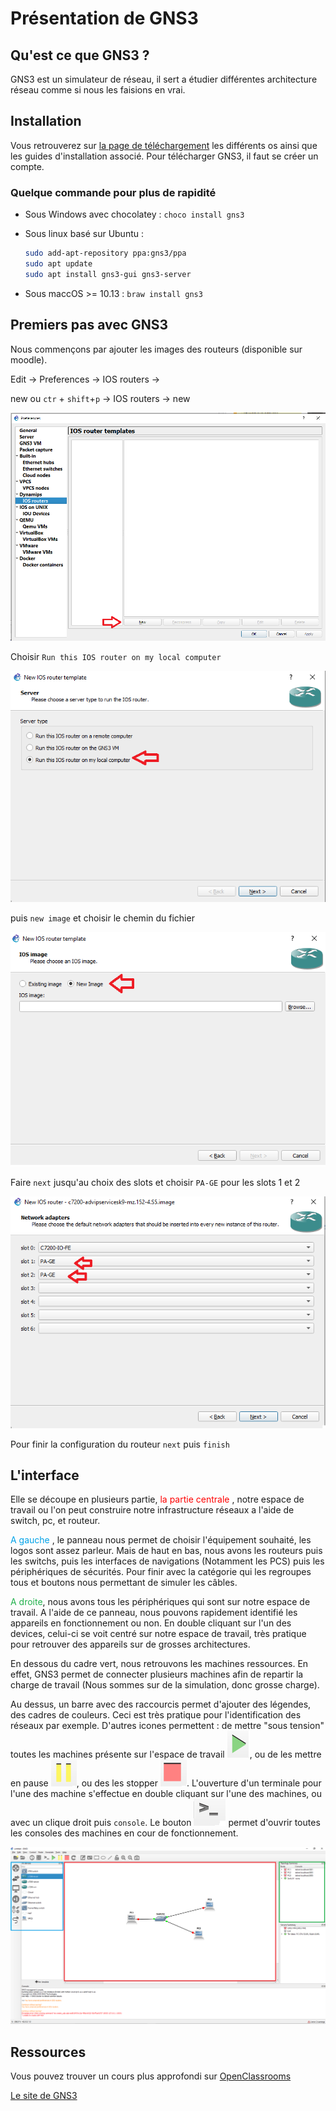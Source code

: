 # Présentation de GNS3

## Qu'est ce que GNS3 ?

GNS3 est un simulateur de réseau, il sert a étudier différentes architecture réseau comme si nous les faisions en vrai.

## Installation

Vous retrouverez sur [la page de téléchargement](https://www.gns3.com/software/download) les différents os ainsi que les guides d'installation associé. Pour télécharger GNS3, il faut se créer un compte. 

### Quelque commande pour plus de rapidité

- Sous Windows avec chocolatey : ``choco install gns3``

- Sous linux basé sur Ubuntu :  

  ```bash
  sudo add-apt-repository ppa:gns3/ppa
  sudo apt update                                
  sudo apt install gns3-gui gns3-server
  ```

- Sous maccOS >= 10.13 : ``braw install gns3``

## Premiers pas avec GNS3

Nous commençons par ajouter les images des routeurs (disponible sur moodle).  

Edit -> Preferences -> IOS routers ->  

new ou ``ctr`` + ``shift``+``p`` -> IOS routers -> new

![](img/addRoutersPannnel.png)  

Choisir ``Run this IOS router on my local computer`` 

![](img/addRoutersRunLocal.png)

puis ``new image`` et choisir le chemin du fichier

![](img/ImageChoice.png)

Faire ``next`` jusqu'au choix des slots et choisir ``PA-GE`` pour les slots 1 et 2 

![](img/addRoutersSlots.png) 

Pour finir la configuration du routeur ``next`` puis ``finish``

## L'interface

Elle se découpe en plusieurs partie,<font style="color:red"> la partie centrale </font>, notre espace de travail ou l'on peut construire notre infrastructure réseaux a l'aide de switch, pc, et routeur.   

<font style="color:#00A2E8 ">A gauche </font>, le panneau nous permet de choisir l'équipement souhaité, les logos sont assez parleur. Mais de haut en bas, nous avons les routeurs puis les switchs, puis les interfaces de navigations (Notamment les PCS) puis les périphériques de sécurités. Pour finir avec la catégorie qui les regroupes tous et boutons nous permettant de simuler les câbles.  

 <font style="color:#22B14C">A droite</font>, nous avons tous les périphériques qui sont sur notre espace de travail. A l'aide de ce panneau, nous pouvons rapidement identifié les appareils en fonctionnement ou non. En double cliquant sur l'un des devices, celui-ci se voit centré sur notre espace de travail, très pratique pour retrouver des appareils sur de grosses architectures.  

En dessous du cadre vert, nous retrouvons les machines ressources. En effet, GNS3 permet de connecter plusieurs machines afin de repartir la charge de travail (Nous sommes sur de la simulation, donc grosse charge).

Au dessus, un barre avec des raccourcis permet d'ajouter des légendes, des cadres de couleurs. Ceci est très pratique pour l'identification des réseaux par exemple. D'autres icones permettent :  de mettre "sous tension" toutes les machines présente sur l'espace de travail ![](img/PlayButton.png), ou de les mettre en pause ![](img/PauseButton.png), ou des les stopper ![](img/StopButton.png).
L'ouverture d'un terminale pour l'une des machine s'effectue en double cliquant sur l'une des machines, ou avec un clique droit puis ``console``. Le bouton ![](img/AllConsoleButton.png) permet d'ouvrir toutes les consoles des machines en cour de fonctionnement.



![](img/InterfaceComposent.png)

## Ressources

Vous pouvez trouver un cours plus approfondi sur [OpenClassrooms](https://openclassrooms.com/fr/courses/2581701-simulez-des-architectures-reseaux-avec-gns3)

[Le site de GNS3](https://www.gns3.com/)
